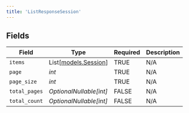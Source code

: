 ```yaml
---
title: 'ListResponseSession'
---
```



## Fields

| Field                                        | Type                                         | Required                                     | Description                                  |
| -------------------------------------------- | -------------------------------------------- | -------------------------------------------- | -------------------------------------------- |
| `items`                                      | List[[models.Session](/python-sdk-docs/models/components/session)] | TRUE                           | N/A                                          |
| `page`                                       | *int*                                        | TRUE                           | N/A                                          |
| `page_size`                                  | *int*                                        | TRUE                           | N/A                                          |
| `total_pages`                                | *OptionalNullable[int]*                      | FALSE                           | N/A                                          |
| `total_count`                                | *OptionalNullable[int]*                      | FALSE                           | N/A                                          |
